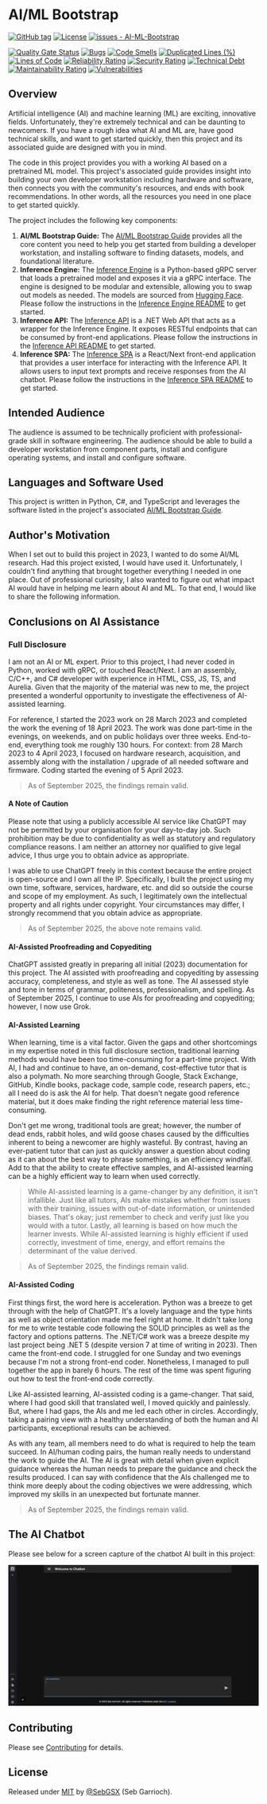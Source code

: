 # AI/ML Bootstrap

[![GitHub tag](https://img.shields.io/github/tag/SebGSX/AI-ML-Bootstrap?include_prereleases=&sort=semver&color=blue)](https://github.com/SebGSX/AI-ML-Bootstrap/releases/)
[![License](https://img.shields.io/badge/License-MIT-blue)](#license)
[![issues - AI-ML-Bootstrap](https://img.shields.io/github/issues/SebGSX/AI-ML-Bootstrap)](https://github.com/SebGSX/AI-ML-Bootstrap/issues)

[![Quality Gate Status](https://sonarcloud.io/api/project_badges/measure?project=SebGSX_AI-ML-Bootstrap&metric=alert_status)](https://sonarcloud.io/summary/new_code?id=SebGSX_AI-ML-Bootstrap)
[![Bugs](https://sonarcloud.io/api/project_badges/measure?project=SebGSX_AI-ML-Bootstrap&metric=bugs)](https://sonarcloud.io/summary/new_code?id=SebGSX_AI-ML-Bootstrap)
[![Code Smells](https://sonarcloud.io/api/project_badges/measure?project=SebGSX_AI-ML-Bootstrap&metric=code_smells)](https://sonarcloud.io/summary/new_code?id=SebGSX_AI-ML-Bootstrap)
[![Duplicated Lines (%)](https://sonarcloud.io/api/project_badges/measure?project=SebGSX_AI-ML-Bootstrap&metric=duplicated_lines_density)](https://sonarcloud.io/summary/new_code?id=SebGSX_AI-ML-Bootstrap)
[![Lines of Code](https://sonarcloud.io/api/project_badges/measure?project=SebGSX_AI-ML-Bootstrap&metric=ncloc)](https://sonarcloud.io/summary/new_code?id=SebGSX_AI-ML-Bootstrap)
[![Reliability Rating](https://sonarcloud.io/api/project_badges/measure?project=SebGSX_AI-ML-Bootstrap&metric=reliability_rating)](https://sonarcloud.io/summary/new_code?id=SebGSX_AI-ML-Bootstrap)
[![Security Rating](https://sonarcloud.io/api/project_badges/measure?project=SebGSX_AI-ML-Bootstrap&metric=security_rating)](https://sonarcloud.io/summary/new_code?id=SebGSX_AI-ML-Bootstrap)
[![Technical Debt](https://sonarcloud.io/api/project_badges/measure?project=SebGSX_AI-ML-Bootstrap&metric=sqale_index)](https://sonarcloud.io/summary/new_code?id=SebGSX_AI-ML-Bootstrap)
[![Maintainability Rating](https://sonarcloud.io/api/project_badges/measure?project=SebGSX_AI-ML-Bootstrap&metric=sqale_rating)](https://sonarcloud.io/summary/new_code?id=SebGSX_AI-ML-Bootstrap)
[![Vulnerabilities](https://sonarcloud.io/api/project_badges/measure?project=SebGSX_AI-ML-Bootstrap&metric=vulnerabilities)](https://sonarcloud.io/summary/new_code?id=SebGSX_AI-ML-Bootstrap)

## Overview

Artificial intelligence (AI) and machine learning (ML) are exciting, innovative fields. Unfortunately, they're 
extremely technical and can be daunting to newcomers. If you have a rough idea what AI and ML are, have good 
technical skills, and want to get started quickly, then this project and its associated guide are designed with you 
in mind.

The code in this project provides you with a working AI based on a pretrained ML model. This project's associated 
guide provides insight into building your own developer workstation including hardware and software, then connects 
you with the community's resources, and ends with book recommendations. In other words, all the resources you need 
in one place to get started quickly.

The project includes the following key components:

1. **AI/ML Bootstrap Guide:** The [AI/ML Bootstrap Guide](/docs/ai-ml-bootstrap-guide.md) provides all the core content you need to help you get 
   started from building a developer workstation, and installing software to finding datasets, models, and foundational 
   literature.
2. **Inference Engine:** The [Inference Engine](/inference_engine) is a Python-based gRPC server that loads a 
   pretrained model and exposes it via a gRPC interface. The engine is designed to be modular and extensible, allowing 
   you to swap out models as needed. The models are sourced from [Hugging Face](https://huggingface.co/). Please follow
   the instructions in the [Inference Engine README](/inference_engine/README.md) to get started.
3. **Inference API:** The [Inference API](/inference_api) is a .NET Web API that acts as a wrapper for the Inference 
   Engine. It exposes RESTful endpoints that can be consumed by front-end applications. Please follow the instructions 
   in the [Inference API README](/inference_api/README.md) to get started.
4. **Inference SPA:** The [Inference SPA](/inference_spa) is a React/Next front-end application that provides a user 
   interface for interacting with the Inference API. It allows users to input text prompts and receive responses from 
   the AI chatbot. Please follow the instructions in the [Inference SPA README](/inference_spa/README.md) to get 
   started.

## Intended Audience

The audience is assumed to be technically proficient with professional-grade skill in software engineering. The 
audience should be able to build a developer workstation from component parts, install and configure operating systems, 
and install and configure software.

## Languages and Software Used

This project is written in Python, C#, and TypeScript and leverages the software listed in the project's associated
[AI/ML Bootstrap Guide](/docs/ai-ml-bootstrap-guide.md).

## Author's Motivation

When I set out to build this project in 2023, I wanted to do some AI/ML research. Had this project existed, I would 
have used it. Unfortunately, I couldn't find anything that brought together everything I needed in one place. Out of 
professional curiosity, I also wanted to figure out what impact AI would have in helping me learn about AI and ML. 
To that end, I would like to share the following information.

## Conclusions on AI Assistance

### Full Disclosure

I am not an AI or ML expert. Prior to this project, I had never coded in Python, worked with gRPC, or touched 
React/Next. I am an assembly, C/C++, and C# developer with experience in HTML, CSS, JS, TS, and Aurelia. Given 
that the majority of the material was new to me, the project presented a wonderful opportunity to investigate the 
effectiveness of AI-assisted learning.

For reference, I started the 2023 work on 28 March 2023 and completed the work the evening of 18 April 2023. The work 
was done part-time in the evenings, on weekends, and on public holidays over three weeks. End-to-end, everything 
took me roughly 130 hours. For context: from 28 March 2023 to 4 April 2023, I focused on hardware research, 
acquisition, and assembly along with the installation / upgrade of all needed software and firmware. Coding started 
the evening of 5 April 2023.

> As of September 2025, the findings remain valid.

#### A Note of Caution

Please note that using a publicly accessible AI service like ChatGPT may not be permitted by your organisation for 
your day-to-day job. Such prohibition may be due to confidentiality as well as statutory and regulatory compliance 
reasons. I am neither an attorney nor qualified to give legal advice, I thus urge you to obtain advice as appropriate.

I was able to use ChatGPT freely in this context because the entire project is open-source and I own all the IP. 
Specifically, I built the project using my own time, software, services, hardware, etc. and did so outside the course 
and scope of my employment. As such, I legitimately own the intellectual property and all rights under copyright. 
Your circumstances may differ, I strongly recommend that you obtain advice as appropriate.

> As of September 2025, the above note remains valid.

#### AI-Assisted Proofreading and Copyediting

ChatGPT assisted greatly in preparing all initial (2023) documentation for this project. The AI assisted with 
proofreading and copyediting by assessing accuracy, completeness, and style as well as tone. The AI assessed style 
and tone in terms of grammar, politeness, professionalism, and spelling. As of September 2025, I continue to use AIs 
for proofreading and copyediting; however, I now use Grok.

#### AI-Assisted Learning

When learning, time is a vital factor. Given the gaps and other shortcomings in my expertise noted in this full 
disclosure section, traditional learning methods would have been too time-consuming for a part-time project. With 
AI, I had and continue to have, an on-demand, cost-effective tutor that is also a polymath. No more searching through 
Google, Stack Exchange, GitHub, Kindle books, package code, sample code, research papers, etc.; all I need do is ask 
the AI for help. That doesn't negate good reference material, but it does make finding the right reference material less
time-consuming.

Don't get me wrong, traditional tools are great; however, the number of dead ends, rabbit holes, and wild goose 
chases caused by the difficulties inherent to being a newcomer are highly wasteful. By contrast, having an 
ever-patient tutor that can just as quickly answer a question about coding as it can about the best way to phrase 
something, is an efficiency windfall. Add to that the ability to create effective samples, and AI-assisted learning 
can be a highly efficient way to learn when used correctly.

> While AI-assisted learning is a game-changer by any definition, it isn't infallible. Just like all tutors, AIs 
> make mistakes whether from issues with their training, issues with out-of-date information, or unintended biases. 
> That's okay; just remember to check and verify just like you would with a tutor. Lastly, all learning is based on 
> how much the learner invests. While AI-assisted learning is highly efficient if used correctly, investment of time,
> energy, and effort remains the determinant of the value derived.

> As of September 2025, the findings remain valid.

#### AI-Assisted Coding

First things first, the word here is acceleration. Python was a breeze to get through with the help of ChatGPT. It's 
a lovely language and the type hints as well as object orientation made me feel right at home. It didn't take long 
for me to write testable code following the SOLID principles as well as the factory and options patterns. The 
.NET/C# work was a breeze despite my last project being .NET 5 (despite version 7 at time of writing in 2023). Then 
came the front-end code. I struggled for one Sunday and two evenings because I'm not a strong front-end coder. 
Nonetheless, I managed to pull together the app in barely 6 hours. The rest of the time was spent figuring out how to 
test the front-end code correctly.

Like AI-assisted learning, AI-assisted coding is a game-changer. That said, where I had good skill that translated 
well, I moved quickly and painlessly. But, where I had gaps, the AIs and me led each other in circles. Accordingly, 
taking a pairing view with a healthy understanding of both the human and AI participants, exceptional results can be 
achieved.

As with any team, all members need to do what is required to help the team succeed. In AI/human coding pairs, the human 
really needs to understand the work to guide the AI. The AI is great with detail when given explicit guidance 
whereas the human needs to prepare the guidance and check the results produced. I can say with confidence that the 
AIs challenged me to think more deeply about the coding objectives we were addressing, which improved my skills in an 
unexpected but fortunate manner.

> As of September 2025, the findings remain valid.

## The AI Chatbot

Please see below for a screen capture of the chatbot AI built in this project:

![image](/docs/ai-chatbot-screen-capture.png)

## Contributing

Please see [Contributing](/CONTRIBUTING.md) for details.

## License

Released under [MIT](/LICENSE) by [@SebGSX](https://github.com/SebGSX) (Seb Garrioch).
